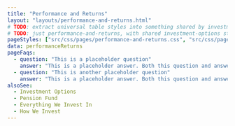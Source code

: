 ```yaml
---
title: "Performance and Returns"
layout: "layouts/performance-and-returns.html"
# TODO: extract universal table styles into something shared by investment-options, pension-fund, and performance-and-returns
# TODO: just performance-and-returns, with shared investment-options styling living in tables.scss
pageStyles: ["src/css/pages/performance-and-returns.css", "src/css/pages/investment-options.css"]
data: performanceReturns
pageFaqs:
  - question: "This is a placeholder question"
    answer: "This is a placeholder answer. Both this question and answer should come from our Knowledge Base."
  - question: "This is another placeholder question"
    answer: "This is a placeholder answer. Both this question and answer should come from our Knowledge Base."
alsoSee:
  - Investment Options
  - Pension Fund
  - Everything We Invest In
  - How We Invest
---
```


